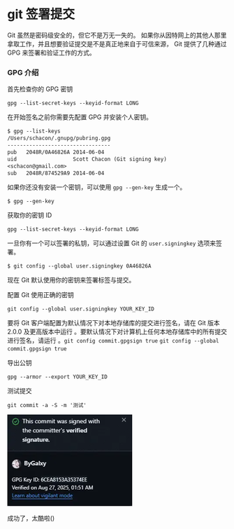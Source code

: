 # git 签署提交

Git 虽然是密码级安全的，但它不是万无一失的。 如果你从因特网上的其他人那里拿取工作，并且想要验证提交是不是真正地来自于可信来源， Git 提供了几种通过 GPG 来签署和验证工作的方式。

### GPG 介绍

首先检查你的 GPG 密钥

```
gpg --list-secret-keys --keyid-format LONG
```

在开始签名之前你需要先配置 GPG 并安装个人密钥。

```console
$ gpg --list-keys
/Users/schacon/.gnupg/pubring.gpg
---------------------------------
pub   2048R/0A46826A 2014-06-04
uid                  Scott Chacon (Git signing key) <schacon@gmail.com>
sub   2048R/874529A9 2014-06-04
```

如果你还没有安装一个密钥，可以使用 `gpg --gen-key` 生成一个。

```console
$ gpg --gen-key
```

获取你的密钥 ID 

```
gpg --list-secret-keys --keyid-format LONG
```

一旦你有一个可以签署的私钥，可以通过设置 Git 的 `user.signingkey` 选项来签署。

```console
$ git config --global user.signingkey 0A46826A
```

现在 Git 默认使用你的密钥来签署标签与提交。

配置 Git 使用正确的密钥

```
git config --global user.signingkey YOUR_KEY_ID
```

要将 Git 客户端配置为默认情况下对本地存储库的提交进行签名，请在 Git 版本 2.0.0 及更高版本中运行 。要默认情况下对计算机上任何本地存储库中的所有提交进行签名，请运行 。`git config commit.gpgsign true` `git config --global commit.gpgsign true`

导出公钥
```
gpg --armor --export YOUR_KEY_ID
```

测试提交
```
git commit -a -S -m '测试'
```

![](../public/2025/8/20250827020331.webp)

成功了，太酷啦()